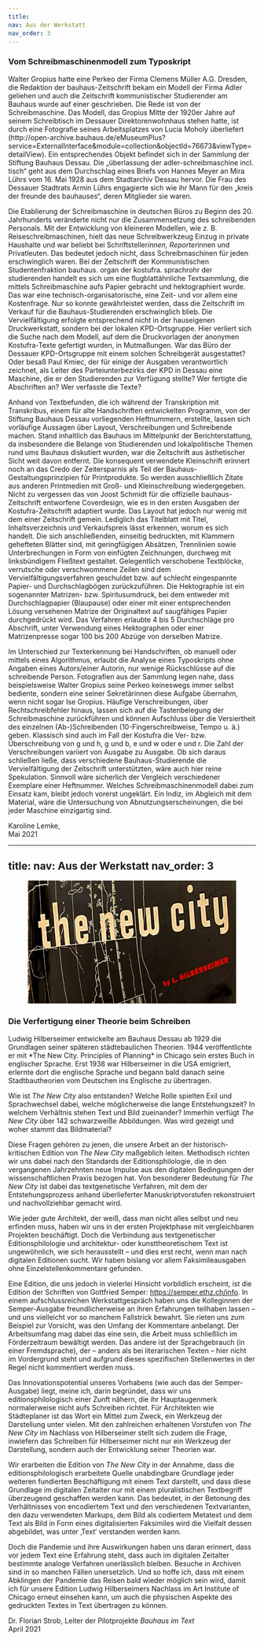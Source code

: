 ```yaml
---
title: 
nav: Aus der Werkstatt 
nav_order: 3
---
```

<h3> Vom Schreibmaschinenmodell zum Typoskript </h3>
Walter Gropius hatte eine Perkeo der Firma Clemens Müller A.G. Dresden, die Redaktion der bauhaus-Zeitschrift bekam ein Modell der Firma Adler geliehen und auch die Zeitschrift kommunistischer Studierender am Bauhaus wurde auf einer geschrieben. Die Rede ist von der Schreibmaschine. Das Modell, das Gropius Mitte der 1920er Jahre auf seinem Schreibtisch im Dessauer Direktorenwohnhaus stehen hatte, ist durch eine Fotografie seines Arbeitsplatzes von Lucia Moholy überliefert (http://open-archive.bauhaus.de/eMuseumPlus?service=ExternalInterface&module=collection&objectId=76673&viewType=detailView). Ein entsprechendes Objekt befindet sich in der Sammlung der Stiftung Bauhaus Dessau. Die „überlassung der adler-schreibmaschine incl. tisch“ geht aus dem Durchschlag eines Briefs von Hannes Meyer an Mira Lührs vom 16. Mai 1928 aus dem Stadtarchiv Dessau hervor. Die Frau des Dessauer Stadtrats Armin Lührs engagierte sich wie ihr Mann für den „kreis der freunde des bauhauses“, deren Mitglieder sie waren.

Die Etablierung der Schreibmaschine in deutschen Büros zu Beginn des 20. Jahrhunderts veränderte nicht nur die Zusammensetzung des schreibenden Personals. Mit der Entwicklung von kleineren Modellen, wie z. B. Reiseschreibmaschinen, hielt das neue Schreibwerkzeug Einzug in private Haushalte und war beliebt bei Schriftsteller*innen, Reporter*innen und Privatleuten. Das bedeutet jedoch nicht, dass Schreibmaschinen für jeden erschwinglich waren.
Bei der Zeitschrift der Kommunistischen Studentenfraktion bauhaus. organ der kostufra. sprachrohr der studierenden handelt es sich um eine flugblattähnliche Textsammlung, die mittels Schreibmaschine aufs Papier gebracht und hektographiert wurde. Das war eine technisch-organisatorische, eine Zeit- und vor allem eine Kostenfrage. Nur so konnte gewährleistet werden, dass die Zeitschrift im Verkauf für die Bauhaus-Studierenden erschwinglich blieb. Die Vervielfältigung erfolgte entsprechend nicht in der hauseigenen Druckwerkstatt, sondern bei der lokalen KPD-Ortsgruppe. Hier verliert sich die Suche nach dem Modell, auf dem die Druckvorlagen der anonymen Kostufra-Texte gefertigt wurden, in Mutmaßungen. War das Büro der Dessauer KPD-Ortsgruppe mit einem solchen Schreibgerät ausgestattet? Oder besaß Paul Kmiec, der für einige der Ausgaben verantwortlich zeichnet, als Leiter des Parteiunterbezirks der KPD in Dessau eine Maschine, die er den Studierenden zur Verfügung stellte? Wer fertigte die Abschriften an? Wer verfasste die Texte?

Anhand von Textbefunden, die ich während der Transkription mit Transkribus, einem für alte Handschriften entwickelten Programm, von der Stiftung Bauhaus Dessau vorliegenden Heftnummern, erstellte, lassen sich vorläufige Aussagen über Layout, Verschreibungen und Schreibende machen. Stand inhaltlich das Bauhaus im Mittelpunkt der Berichterstattung, da insbesondere die Belange von Studierenden und lokalpolitische Themen rund ums Bauhaus diskutiert wurden, war die Zeitschrift aus ästhetischer Sicht weit davon entfernt. Die konsequent verwendete Kleinschrift erinnert noch an das Credo der Zeitersparnis als Teil der Bauhaus-Gestaltungsprinzipien für Printprodukte. So werden ausschließlich Zitate aus anderen Printmedien mit Groß- und Kleinschreibung wiedergegeben. Nicht zu vergessen das von Joost Schmidt für die offizielle bauhaus-Zeitschrift entworfene Coverdesign, wie es in den ersten Ausgaben der Kostufra-Zeitschrift adaptiert wurde. Das Layout hat jedoch nur wenig mit dem einer Zeitschrift gemein. Lediglich das Titelblatt mit Titel, Inhaltsverzeichnis und Verkaufspreis lässt erkennen, worum es sich handelt. Die sich anschließenden, einseitig bedruckten, mit Klammern gehefteten Blätter sind, mit geringfügigen Absätzen, Trennlinien sowie Unterbrechungen in Form von einfügten Zeichnungen, durchweg mit linksbündigem Fließtext gestaltet. Gelegentlich verschobene Textblöcke, verrutsche oder verschwommene Zeilen sind dem Vervielfältigungsverfahren geschuldet bzw. auf schlecht eingespannte Papier- und Durchschlagbögen zurückzuführen. Die Hektographie ist ein sogenannter Matrizen- bzw. Spiritusumdruck, bei dem entweder mit Durchschlagpapier (Blaupause) oder einer mit einer entsprechenden Lösung versehenen Matrize der Originaltext auf saugfähiges Papier durchgedrückt wird. Das Verfahren erlaubte 4 bis 5 Durchschläge pro Abschrift, unter Verwendung eines Hektographen oder einer Matrizenpresse sogar 100 bis 200 Abzüge von derselben Matrize.

Im Unterschied zur Texterkennung bei Handschriften, ob manuell oder mittels eines Algorithmus, erlaubt die Analyse eines Typoskripts ohne Angaben eines Autors/einer Autorin, nur wenige Rückschlüsse auf die schreibende Person. Fotografien aus der Sammlung legen nahe, dass beispielsweise Walter Gropius seine Perkeo keineswegs immer selbst bediente, sondern eine seiner Sekretärinnen diese Aufgabe übernahm, wenn nicht sogar Ise Gropius. Häufige Verschreibungen, über Rechtschreibfehler hinaus, lassen sich auf die Tastenbelegung der Schreibmaschine zurückführen und können Aufschluss über die Versiertheit des einzelnen (Ab-)Schreibenden (10-Fingerschreibweise, Tempo u. ä.) geben. Klassisch sind auch im Fall der Kostufra die Ver- bzw. Überschreibung von g und h, g und b, e und w oder e und r. Die Zahl der Verschreibungen variiert von Ausgabe zu Ausgabe. Ob sich daraus schließen ließe, dass verschiedene Bauhaus-Studierende die Vervielfältigung der Zeitschrift unterstützten, wäre auch hier reine Spekulation. Sinnvoll wäre sicherlich der Vergleich verschiedener Exemplare einer Heftnummer. Welches Schreibmaschinenmodell dabei zum Einsatz kam, bleibt jedoch vorerst ungeklärt. Ein Indiz, im Abgleich mit dem Material, wäre die Untersuchung von Abnutzungserscheinungen, die bei jeder Maschine einzigartig sind.

Karoline Lemke,<br>
Mai 2021

---
title: 
nav: Aus der Werkstatt
nav_order: 3
---

<figure>
     <a class="image-link"><img src="The New City_Covercut.png" data-image-ext="png" width="700" height="250" /></a>
</figure>
<h3>Die Verfertigung einer Theorie beim Schreiben</h3>
Ludwig Hilberseimer entwickelte am Bauhaus Dessau ab 1929 die Grundlagen seiner späteren städtebaulichen Theorien. 
1944 veröffentlichte er mit *The New City. Principles of Planning* in Chicago sein erstes Buch in englischer Sprache. 
Erst 1938 war Hilberseimer in die USA emigriert, erlernte dort die englische Sprache und begann bald danach seine 
Stadtbautheorien vom Deutschen ins Englische zu übertragen.  

Wie ist *The New City* also entstanden? Welche Rolle spielten Exil und Sprachwechsel dabei, welche möglicherweise 
die lange Entstehungszeit? In welchem Verhältnis stehen Text und Bild zueinander? Immerhin verfügt *The New City* 
über 142 schwarzweiße Abbildungen. Was wird gezeigt und woher stammt das Bildmaterial?  

Diese Fragen gehören zu jenen, die unsere Arbeit an der historisch-kritischen Edition von *The New City* maßgeblich leiten. 
Methodisch richten wir uns dabei nach den Standards der Editionsphilologie, die in den vergangenen Jahrzehnten neue Impulse
aus den digitalen Bedingungen der wissenschaftlichen Praxis bezogen hat. Von besonderer Bedeutung für *The New City*
ist dabei das textgenetische Verfahren, mit dem der Entstehungsprozess anhand überlieferter Manuskriptvorstufen rekonstruiert
und nachvollziehbar gemacht wird.  

Wie jeder gute Architekt, der weiß, dass man nicht alles selbst und neu erfinden muss, haben wir uns in der ersten 
Projektphase mit vergleichbaren Projekten beschäftigt. Doch die Verbindung aus textgenetischer Editionsphilologie und 
architektur- oder kunsttheoretischem Text ist ungewöhnlich, wie sich herausstellt – und dies erst recht, wenn man nach 
digitalen Editionen sucht. Wir haben bislang vor allem Faksimileausgaben ohne Einzelstellenkommentare gefunden. 

Eine Edition, die uns jedoch in vielerlei Hinsicht vorbildlich erscheint, ist die Edition der Schriften von Gottfried 
Semper: https://semper.ethz.ch/info. In einem aufschlussreichen Werkstattgespräch haben uns die Kolleginnen der Semper-Ausgabe 
freundlicherweise an ihren Erfahrungen teilhaben lassen – und uns vielleicht vor so manchem Fallstrick bewahrt. 
Sie rieten uns zum Beispiel zur Vorsicht, was den Umfang der Kommentare anbelangt. Der Arbeitsumfang mag dabei das 
eine sein, die Arbeit muss schließlich im Förderzeitraum bewältigt werden. Das andere ist der Sprachgebrauch (in einer Fremdsprache),
der – anders als bei literarischen Texten – hier nicht im Vordergrund steht und aufgrund dieses spezifischen Stellenwertes in der
Regel nicht kommentiert werden muss.  

Das Innovationspotential unseres Vorhabens (wie auch das der Semper-Ausgabe) liegt, meine ich, darin begründet, dass wir uns
editionsphilologisch einer Zunft nähern, die ihr Hauptaugenmerk normalerweise nicht aufs Schreiben richtet. Für Architekten wie
Städteplaner ist das Wort ein Mittel zum Zweck, ein Werkzeug der Darstellung unter vielen. Mit den zahlreichen erhaltenen Vorstufen
von *The New City* im Nachlass von Hilberseimer stellt sich zudem die Frage, inwiefern das Schreiben für Hilberseimer nicht nur ein
Werkzeug der Darstellung, sondern auch der Entwicklung seiner Theorien war.  

Wir erarbeiten die Edition von *The New City* in der Annahme, dass die editionsphilologisch erarbeitete Quelle 
unabdingbare Grundlage jeder weiteren fundierten Beschäftigung mit einem Text darstellt, und dass diese Grundlage
im digitalen Zeitalter nur mit einem pluralistischen Textbegriff überzeugend geschaffen werden kann. Das bedeutet,
in der Betonung des Verhältnisses von encodiertem Text und den verschiedenen Textvarianten, den dazu verwendeten Markups,
dem Bild als codiertem Metatext und dem Text als Bild in Form eines digitalisierten Faksimiles wird die Vielfalt dessen
abgebildet, was unter ‚Text‘ verstanden werden kann.  

Doch die Pandemie und ihre Auswirkungen haben uns daran erinnert, dass vor jedem Text eine Erfahrung steht, 
dass auch im digitalen Zeitalter bestimmte analoge Verfahren unerlässlich bleiben. Besuche in Archiven sind in so
manchen Fällen unersetzlich. Und so hoffe ich, dass mit einem Abklingen der Pandemie das Reisen bald wieder möglich sein wird,
damit ich für unsere Edition Ludwig Hilberseimers Nachlass im Art Institute of Chicago erneut einsehen kann, um auch die
physischen Aspekte des gedruckten Textes in Text übertragen zu können.  


Dr. Florian Strob, Leiter der Pilotprojekte *Bauhaus im Text*  
April 2021
